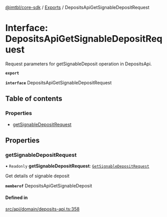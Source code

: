 [@imtbl/core-sdk](../README.md) / [Exports](../modules.md) / DepositsApiGetSignableDepositRequest

# Interface: DepositsApiGetSignableDepositRequest

Request parameters for getSignableDeposit operation in DepositsApi.

**`export`** 

**`interface`** DepositsApiGetSignableDepositRequest

## Table of contents

### Properties

- [getSignableDepositRequest](DepositsApiGetSignableDepositRequest.md#getsignabledepositrequest)

## Properties

### getSignableDepositRequest

• `Readonly` **getSignableDepositRequest**: [`GetSignableDepositRequest`](GetSignableDepositRequest.md)

Get details of signable deposit

**`memberof`** DepositsApiGetSignableDeposit

#### Defined in

[src/api/domain/deposits-api.ts:358](https://github.com/immutable/imx-core-sdk/blob/7204457/src/api/domain/deposits-api.ts#L358)
